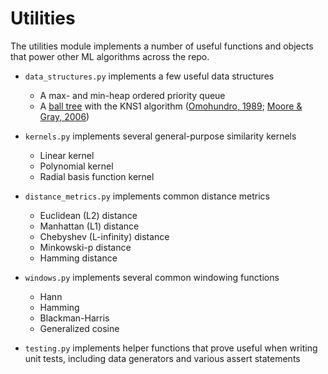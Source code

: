 # Utilities

The utilities module implements a number of useful functions and objects that
power other ML algorithms across the repo.

- `data_structures.py` implements a few useful data structures
    - A max- and min-heap ordered priority queue
    - A [ball tree](https://en.wikipedia.org/wiki/Ball_tree) with the KNS1 algorithm ([Omohundro, 1989](http://ftp.icsi.berkeley.edu/ftp/pub/techreports/1989/tr-89-063.pdf); [Moore & Gray, 2006](http://people.ee.duke.edu/~lcarin/liu06a.pdf))

- `kernels.py` implements several general-purpose similarity kernels
    - Linear kernel
    - Polynomial kernel
    - Radial basis function kernel

- `distance_metrics.py` implements common distance metrics
    - Euclidean (L2) distance
    - Manhattan (L1) distance
    - Chebyshev (L-infinity) distance
    - Minkowski-p distance
    - Hamming distance

- `windows.py` implements several common windowing functions
    - Hann
    - Hamming
    - Blackman-Harris
    - Generalized cosine

- `testing.py` implements helper functions that prove useful when writing unit
  tests, including data generators and various assert statements
